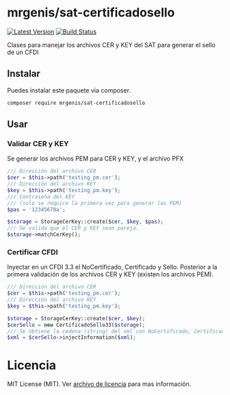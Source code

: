 # mrgenis/sat-certificadosello


[![Latest Version](https://img.shields.io/github/release/SergioFloresG/sat-certificadosello.svg?style=flat)](https://github.com/SergioFloresG/sat-certificadosello/releases)
[![Build Status](https://travis-ci.org/SergioFloresG/sat-certificadosello.svg?branch=master&style=for-the-badge)](https://travis-ci.org/SergioFloresG/sat-certificadosello)

Clases para manejar los archivos CER y KEY del SAT para generar el sello de un CFDI

## Instalar
Puedes instalar este paquete via composer.

```bash
composer require mrgenis/sat-certificadosello
```

## Usar

### Validar CER y KEY
Se generar los archivos PEM para CER y KEY, y el archivo PFX 

```php
/// Dirección del archivo CER
$cer = $this->path('testing_pm.cer');
/// Dirección del archivo KEY
$key = $this->path('testing_pm.key');
/// Contraseña del KEY
/// (solo se require la primera vez para generar los PEM)
$pas = '12345678a';

$storage = StorageCerKey::create($cer, $key, $pas);
/// Se valida que el CER y KEY sean pareja.
$storage->matchCerKey();
```

### Certificar CFDI
Inyectar en un CFDI 3.3 el NoCertificado, Certificado y Sello. Posterior a la primera validación de los archivos 
CER y KEY (existen los archivos PEM).

```php
/// Dirección del archivo CER
$cer = $this->path('testing_pm.cer');
/// Dirección del archivo KEY
$key = $this->path('testing_pm.key');

$storage = StorageCerKey::create($cer, $key);
$cerSello = new CertificadoSello33($storage);
/// Se obtiene la cedena (string) del xml con NoCertificado, Certificado y Sello. 
$xml = $cerSello->injectInformation($xml);
```

# Licencia
MIT License (MIT). Ver [archivo de licencia](https://github.com/SergioFloresG/sat-certificadosello/blob/HEAD/LICENSE) para mas información.
